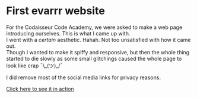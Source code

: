 # First evarrr website

For the Codaisseur Code Academy, we were asked to make a web page introducing ourselves. This is what I came up with.  
I went with a *certain* aesthetic. Hahah. Not too unsatisfied with how it came out.  
Though I wanted to make it spiffy and responsive, but then the whole thing started to die slowly as some small glitchings caused the whole page to look like crap  ¯\\\_(ツ)\_/¯

I did remove most of the social media links for privacy reasons.

[Click here to see it in action](https://www.modest-ritchie-26c33d.netlify.com)
